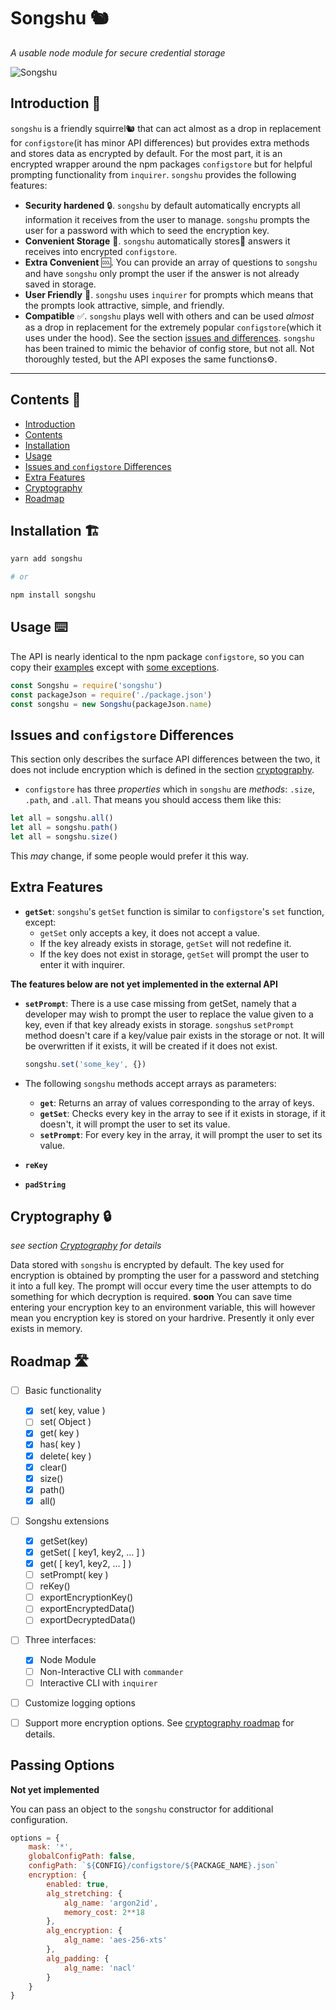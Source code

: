 # Songshu 🐿️

_A usable node module for secure credential storage_

![Songshu](https://raw.githubusercontent.com/mithrayls/songshu/master/songshu.png)

## <a name="introduction"></a>Introduction 🔰

`songshu` is a friendly squirrel🐿️ that can act almost as a drop in replacement for `configstore`(it has minor API differences) but provides extra methods and stores data as encrypted by default. For the most part, it is an encrypted wrapper around the npm packages `configstore` but for helpful prompting functionality from `inquirer`. `songshu` provides the following features:

-   **Security hardened** 🔒. `songshu` by default automatically encrypts all information it receives from the user to manage. `songshu` prompts the user for a password with which to seed the encryption key.
-   **Convenient Storage** 🌰. `songshu` automatically stores🌰 answers it receives into encrypted `configstore`.
-   **Extra Convenient** 🆒. You can provide an array of questions to `songshu` and have `songshu` only prompt the user if the answer is not already saved in storage.
-   **User Friendly** 🙂. `songshu` uses `inquirer` for prompts which means that the prompts look attractive, simple, and friendly.
-   **Compatible** ✅. `songshu` plays well with others and can be used _almost_ as a drop in replacement for the extremely popular `configstore`(which it uses under the hood). See the section [issues and differences](#issues-and-configstore-differences). `songshu` has been trained to mimic the behavior of config store, but not all. Not thoroughly tested, but the API exposes the same functions⚙️.

---

## <a name="contents"></a>Contents 📖

-   [Introduction](#introduction)
-   [Contents](#contents)
-   [Installation](#installation)
-   [Usage](#usage)
-   [Issues and `configstore` Differences](#issues-and-configstore-differencs)
-   [Extra Features](#extra-features)
-   [Cryptography](#cryptography)
-   [Roadmap](#roadmap)

## <a name="installation"></a>Installation 🏗️

```sh
yarn add songshu

# or

npm install songshu
```

## <a name="usage"></a>Usage ⌨️

The API is nearly identical to the npm package `configstore`, so you can copy their [examples](https://github.com/yeoman/configstore) except with [some exceptions](#issues-and-configstore-differences).

```javascript
const Songshu = require('songshu')
const packageJson = require('./package.json')
const songshu = new Songshu(packageJson.name)
```

## Issues and `configstore` Differences

This section only describes the surface API differences between the two, it does not include encryption which is defined in the section [cryptography](#cryptography-).

-   `configstore` has three _properties_ which in `songshu` are _methods_: `.size`, `.path`, and `.all`. That means you should access them like this:

```javascript
let all = songshu.all()
let all = songshu.path()
let all = songshu.size()
```

This _may_ change, if some people would prefer it this way.

## Extra Features

-   **`getSet`**: `songshu`'s `getSet` function is similar to `configstore`'s `set` function, except:
    -   `getSet` only accepts a key, it does not accept a value.
    -   If the key already exists in storage, `getSet` will not redefine it.
    -   If the key does not exist in storage, `getSet` will prompt the user to enter it with inquirer.

**The features below are not yet implemented in the external API**

-   **`setPrompt`**: There is a use case missing from getSet, namely that a developer may wish to prompt the user to replace the value given to a key, even if that key already exists in storage. `songshu`s `setPrompt` method doesn't care if a key/value pair exists in the storage or not. It will be overwritten if it exists, it will be created if it does not exist.

    ```javascript
    songshu.set('some_key', {})
    ```

-   The following `songshu` methods accept arrays as parameters:

    -   **`get`**: Returns an array of values corresponding to the array of keys.
    -   **`getSet`**: Checks every key in the array to see if it exists in storage, if it doesn't, it will prompt the user to set its value.
    -   **`setPrompt`**: For every key in the array, it will prompt the user to set its value.

-   **`reKey`**
-   **`padString`**

## <a name="cryptography"></a>Cryptography 🔒

_see section [Cryptography](https://github.com/mithrayls/songshu/tree/master/lib/cryptography) for details_

Data stored with `songshu` is encrypted by default. The key used for encryption is obtained by prompting the user for a password and stetching it into a full key. The prompt will occur every time the user attempts to do something for which decryption is required. **soon** You can save time entering your encryption key to an environment variable, this will however mean you encryption key is stored on your hardrive. Presently it only ever exists in memory.

## <a name="roadmap"></a> Roadmap 🛣️

-   [ ] Basic functionality

    -   [x] set( key, value )
    -   [ ] set( Object )
    -   [x] get( key )
    -   [x] has( key )
    -   [x] delete( key )
    -   [x] clear()
    -   [x] size()
    -   [x] path()
    -   [x] all()

-   [ ] Songshu extensions

    -   [x] getSet(key)
    -   [x] getSet( [ key1, key2, ... ] )
    -   [x] get( [ key1, key2, ... ] )
    -   [ ] setPrompt( key )
    -   [ ] reKey()
    -   [ ] exportEncryptionKey()
    -   [ ] exportEncryptedData()
    -   [ ] exportDecryptedData()

-   [ ] Three interfaces:

    -   [x] Node Module
    -   [ ] Non-Interactive CLI with `commander`
    -   [ ] Interactive CLI with `inquirer`

-   [ ] Customize logging options

-   [ ] Support more encryption options. See [cryptography roadmap](https://github.com/mithrayls/songshu/tree/master/lib/cryptography/#roadmap) for details.

[kdfs]: https://en.wikipedia.org/wiki/Key_derivation_function 'Key Derivation Functions'
[node_algs]: https://nodejs.org/api/crypto.html#crypto_crypto_createcipheriv_algorithm_key_iv_options 'Node ciphers'
[tweetnacl]: https://github.com/dchest/tweetnacl-js 'tweetnacl-js'
[padding]: http://www.crypto-it.net/eng/theory/padding.html 'Summary of padding types'

## Passing Options

**Not yet implemented**

You can pass an object to the `songshu` constructor for additional configuration.

```javascript
options = {
    mask: '*',
    globalConfigPath: false,
    configPath: `${CONFIG}/configstore/${PACKAGE_NAME}.json`
    encryption: {
        enabled: true,
        alg_stretching: {
            alg_name: 'argon2id',
            memory_cost: 2**18
        },
        alg_encryption: {
            alg_name: 'aes-256-xts'
        },
        alg_padding: {
            alg_name: 'nacl'
        }
    }
}
```
